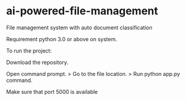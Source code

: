 # ai-powered-file-management
File management system with auto document classification

Requirement python 3.0 or above on system.

To run the project:

Download the repository.

Open command prompt. >
Go to the file location. >
Run python app.py command.

Make sure that port 5000 is available
